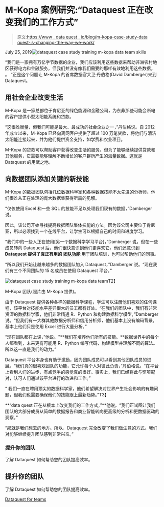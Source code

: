 # M-Kopa 案例研究:“Dataquest 正在改变我们的工作方式”

> 原文:[https://www . data quest . io/blog/m-kopa-case-study-data quest-is-changing-the-way-we-work/](https://www.dataquest.io/blog/m-kopa-case-study-dataquest-is-changing-the-way-we-work/)

July 25, 2019![dataquest case study training m-kopa data team skills](../Images/b5b89d1d29e89e4d490c26098bae7dc0.png "m-kopa-staff-02-data-team-skills")

“我们是一家拥有万亿字节数据的企业，我们应该利用这些数据来帮助非洲农村地区获得电力和金融服务，但我们并没有像我们需要的那样有效地利用这些数据。 。 “正是这个问题让 M-Kopa 的首席数据官大卫·丹伯格(David Damberger)来到 Dataquest。

## 用社会企业改变生活

M-Kopa 是一家总部位于肯尼亚的绿色能源和金融公司，为东非那些可能会断电的客户提供小型太阳能系统和贷款。

“这很难衡量，但我们可能是最大、最成功的社会企业之一，”丹伯格说。自 2012 年成立以来，M-Kopa 已经向离网客户提供了超过 100 万笔贷款，将他们与清洁太阳能连接起来，并为他们提供资金支持，如学费和农业项目。

M-Kopa 的贷款可以帮助客户获得改变生活的服务。但为了能够继续提供贷款和其他服务，它需要能够理解不断增长的客户群所产生的海量数据。这就是 Dataquest 的用武之地。

## 向数据团队添加关键的新技能

M-Kopa 的数据团队包括几位数据科学家和各种数据技能不太先进的分析师，他们很难从正在处理的庞大数据集获得所需的见解。

“仅仅使用 Excel 和一些 SQL 的技能不足以处理我们现有的数据，”Damberger 说。

因此，该公司开始寻找提高数据团队集体技能的方法。因为该公司主要位于肯尼亚，所以必须找到一个在线平台，让学生可以根据自己的时间和进度学习。

“我们中的一些人正在使用[另一个数据科学学习平台]，”Damberger 说，但在一些成员转向 Dataquest 后，他们很快意识到他们更喜欢它。他们还意识到 **Dataquest 提供了真正有用的** [**团队功能**](https://www.dataquest.io/for-business/) 用于团队培训，也可以帮助他们的同事。

“所以我们开始让越来越多的数据团队加入 Dataquest，”Damberger 说。“现在我们有三个不同团队的 15 名成员在使用 Dataquest 平台。”

![dataquest case study training m-kopa data team](../Images/32e2b151704a736db792cb2fad413bed.png "m-kopa-staff-data-skills-team")T2】

M-Kopa 团队(照片由 M-Kopa 提供)。

由于 Dataquest 提供各种各样的数据科学课程，学生可以注册他们喜欢的任何课程，该平台对技能水平差异很大的员工都有好处。“在我们的团队中，我们有非常资深的数据科学家，他们非常精通 R、Python 和构建数据科学模型，”Damberger 说。“但我们有一大群其他数据分析师和信用分析师，他们基本上没有编码背景，基本上他们只是使用 Excel 进行大量分析。”

“现在团队都在上课，”他说。"**我们在培养他们所有的技能。**数据世界中的每个人都看到，未来更有可能用 R、Python 编写代码，构建模型并理解不同的算法。所以这一直是我们的动力。”

Dataquest 平台本身也有助于激励，因为团队成员可以看到其他团队成员的进展。“我们真的很喜欢团队的功能，它允许每个人对彼此负责，”丹伯格说。“在平台上看到人们的进步，有点竞争的感觉真的很好。事实上，我们已经将此与奖项配对，认可人们通过该平台进行的改进和工作。”

“ 我们一直在聘用顶尖的数据科学家，他们希望解决对世界产生社会影响的有趣问题，但我们也需要确保他们的技能跟上最新趋势。”T3】

**“data quest 正在从根本上改变我们的工作方式，”**他说。“我们正试图让我们团队的大部分成员从简单的数据报告和商业智能转向更高级的分析和更数据驱动的洞察。”

“那就是我们想去的地方。所以，Dataquest 完全改变了我们做生意的方式。我们对能够继续提升团队感到非常兴奋。”

### 提升你的团队

了解 Dataquest 如何帮助您的团队提高效率。

## 提升你的团队

了解 Dataquest 如何帮助您的团队提高效率。

[Dataquest for teams](/for-business/)